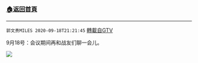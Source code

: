 ﻿###  [:house:返回首頁](https://github.com/ourhimalayas/txt)
---

`郭文贵MILES 2020-09-18T21:21:45` [轉載自GTV](https://gtv.org/web/#/UserInfo/5e596957357cc612d35a8044)

9月18号：会议期间再和战友们聊一会儿。

[![](https://filegroup.gtv.org/cdn-cgi/image/width=600/https://filegroup.gtv.org/group3/web/20200918/21/45/0/91b62c66b5950fa09dd2aa314e2391a1.png)](https://filegroup.gtv.org/group3/default/20200918/21/21/0/2a89a2eb9757b3a8c8fc664ec2c86de0.MOV)